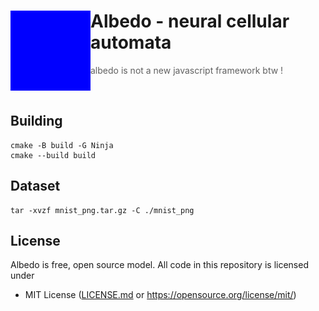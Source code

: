 <div>
  <img align="left" src="https://github.com/Maksasj/albedo/blob/master/logo.gif" width="128px">
  
  # Albedo - neural cellular automata

  > albedo is not a new javascript framework btw !
  
  <br>
</div>

## Building
```
cmake -B build -G Ninja     
cmake --build build
```

## Dataset
```
tar -xvzf mnist_png.tar.gz -C ./mnist_png
```

## License
Albedo is free, open source model. All code in this repository is licensed under
- MIT License ([LICENSE.md](https://github.com/Maksasj/albedo/blob/master/LICENSE.md) or https://opensource.org/license/mit/)